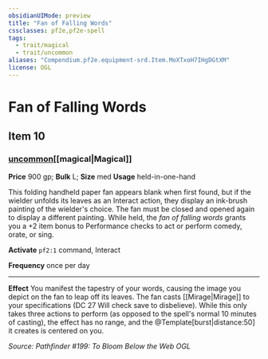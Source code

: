 ```yaml
---
obsidianUIMode: preview
title: "Fan of Falling Words"
cssclasses: pf2e,pf2e-spell
tags:
  - trait/magical
  - trait/uncommon
aliases: "Compendium.pf2e.equipment-srd.Item.MoXTxoH7IHgDGtXM"
license: OGL
---
```

# Fan of Falling Words
## Item 10
### [uncommon](uncommon.md "Uncommon Rarity Trait")[[magical|Magical]]


**Price** 900 gp; 
**Bulk** L; **Size** med
**Usage** held-in-one-hand

This folding handheld paper fan appears blank when first found, but if the wielder unfolds its leaves as an Interact action, they display an ink-brush painting of the wielder's choice. The fan must be closed and opened again to display a different painting. While held, the _fan of falling words_ grants you a +2 item bonus to Performance checks to act or perform comedy, orate, or sing.

**Activate** `pf2:1` command, Interact

**Frequency** once per day

* * *

**Effect** You manifest the tapestry of your words, causing the image you depict on the fan to leap off its leaves. The fan casts [[Mirage|Mirage]] to your specifications (DC 27 Will check save to disbelieve). While this only takes three actions to perform (as opposed to the spell's normal 10 minutes of casting), the effect has no range, and the @Template\[burst|distance:50\] it creates is centered on you.

*Source: Pathfinder #199: To Bloom Below the Web*
*OGL*